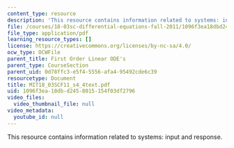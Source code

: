 ```yaml
---
content_type: resource
description: 'This resource contains information related to systems: input and response.'
file: /courses/18-03sc-differential-equations-fall-2011/1096f3ea18dbd2458015154f03df2796_MIT18_03SCF11_s4_4text.pdf
file_type: application/pdf
learning_resource_types: []
license: https://creativecommons.org/licenses/by-nc-sa/4.0/
ocw_type: OCWFile
parent_title: First Order Linear ODE's
parent_type: CourseSection
parent_uid: 0d78ffc3-e5f4-5556-afa4-95492cde6c39
resourcetype: Document
title: MIT18_03SCF11_s4_4text.pdf
uid: 1096f3ea-18db-d245-8015-154f03df2796
video_files:
  video_thumbnail_file: null
video_metadata:
  youtube_id: null
---
```

This resource contains information related to systems: input and response.